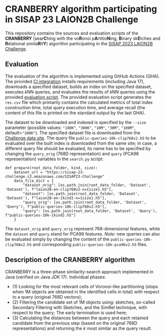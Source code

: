 # CRANBERRY algorithm participating in SISAP 23 LAION2B Challenge

This repository contains the sources and evaluation scripts of the **CRANBERRY** (sear**C**hing with the vo**R**onoi p**A**rtitio**N**ing, **B**inary sk**E**tches and **R**elational simila**R**it**Y**) algorithm participating in the [SISAP 2023 LAION2B Challenge](https://sisap-challenges.github.io/).

## Evaluation

The evaluation of the algorithm is implemented using GitHub Actions (GHA). The provided [CI integration](https://github.com/xsedmid/test-Python2Java/blob/master/.github/workflows/ci.yml) installs requirements (including Java 17), downloads a specified dataset, builds an index on the specified dataset, executes *k*NN queries, and evaluates the results of *k*NN queries using the provided [evaluation script](https://github.com/sisap-challenges/sisap23-laion-challenge-evaluation). The provided evaluation script generates the `res.csv` file which primarily contains the calculated metrics of total index construction time, total query execution time, and average recall (the content of this file is printed on the standard output by the last GHA).

The dataset to be downloaded and indexed is specified by the `--size` parameter (possible values: `"100K"`, `"300K"`, `"10M"`, `"30M"`, `"100M"`, default=`"100K"`). The specified dataset file is downloaded from the [Challenge data site](https://sisap-23-challenge.s3.amazonaws.com/SISAP23-Challenge). The query file `public-queries-10k-clip768v2.h5` to be evaluated over the built index is downloaded from the same site; in case, a different query file should be evaluated, its name has to be specified by changing the `query_orig` (768D representation) and `query` (PCA96 representation) variables in the `search.py` script:
```
def prepare(root_data_folder, kind, size):
    dataset_url = "https://sisap-23-challenge.s3.amazonaws.com/SISAP23-Challenge"
    data_file_dict = {
        "dataset_orig": [os.path.join(root_data_folder, 'Dataset', 'Dataset'), f"laion2B-en-clip768v2-n={size}.h5"],
        "dataset": [os.path.join(root_data_folder, 'Dataset', 'Dataset'), f"laion2B-en-{kind}-n={size}.h5"],
        "query_orig": [os.path.join(root_data_folder, 'Dataset', 'Query'), f"public-queries-10k-clip768v2.h5"],
        "query": [os.path.join(root_data_folder, 'Dataset', 'Query'), f"public-queries-10k-{kind}.h5"]
    }
```
The `dataset_orig` and `query_orig` represent 768-dimensional features, while the `dataset` and `query` stand for PCA96 features. *Note*: new queries can also be evaluated simply by changing the content of the `public-queries-10k-clip768v2.h5` and corresponding `public-queries-10k-pca96v2.h5` files.

## Description of the CRANBERRY algorithm

CRANBERRY is a three-phase similarity-search approach implemented in Java (verified on Java JDK 17). Individual phases:
- (1) Looking for the most relevant cells of Voronoi-like partitioning (stops when 1M objects are obtained in the identified cells in total) with respect to a query (original 768D vectors);
- (2) Filtering the candidate set of 1M objects using: sketches, so-called Secondary Filtering with Sketches, and the SimRel technique, with respect to the query; The early termination is used here;
- (3) Calculating the distances between the query and each retained candidate from the previous step (based on the original 768D representations) and returning the *k* most similar as the query result.
